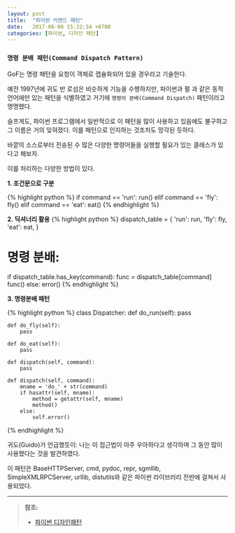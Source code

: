 ```yaml
---
layout: post
title:  "파이썬 커맨드 패턴"
date:   2017-06-08 15:32:34 +0700
categories: [파이썬, 디자인 패턴]
---
```


### `명령 분배 패턴(Command Dispatch Pattern)`

GoF는 명령 패턴을 요청이 객체로 캡슐화되어 있을 경우라고 기술한다. 

예전 1997년에 귀도 반 로섬은 비슷하게 기능을 수행하지만, 파이썬과 펄 과 같은 동적 언어에만 있는 패턴을 식별하였고 거기에 `명령어 분배(Command Dispatch)` 패턴이라고 명명했다.

슬프게도, 파이썬 프로그램에서 일반적으로 이 패턴을 많이 사용하고 있음에도 불구하고 그 이름은 거의 잊혀졌다. 이를 패턴으로 인지하는 것조차도 망각된 듯하다.

바깥의 소스로부터 전송된 수 많은 다양한 명령어들을 실행할 필요가 있는 클래스가 있다고 해보자. 

이를 처리하는 다양한 방법이 있다.

**1. 조건문으로 구분**

{% highlight python %}
if command == 'run':
    run()
elif command == 'fly':
    fly()
elif command == 'eat':
    eat()
{% endhighlight %}

**2. 딕셔너리 활용**
{% highlight python %}
dispatch_table = {
    'run': run,
    'fly': fly,
    'eat': eat,
}

# 명령 분배:
if dispatch_table.has_key(command):
    func = dispatch_table[command]
    func()
else:
    error()
{% endhighlight %}

**3. 명령분배 패턴**

{% highlight python %}
class Dispatcher:
    def do_run(self):
        pass
    
    def do_fly(self):
        pass
    
    def do_eat(self):
        pass
    
    def dispatch(self, command):
        pass
    
    def dispatch(self, command):
        mname = 'do_' + str(command)
        if hasattr(self, mname):
            method = getattr(self, mname)
            method()
        else:
            self.error()

{% endhighlight %}

귀도(Guido)가 언급했듯이: 나는 이 접근법이 아주 우아하다고 생각하며 그 동안 많이 사용했다는 것을 발견하였다.

이 패턴은 BaseHTTPServer, cmd, pydoc, repr, sgmllib, SimpleXMLRPCServer, urllib, distutils와 같은 파이썬 라이브러리 전반에 걸쳐서 사용되었다.


---
>**참조:**
>
> * [파이썬 디자인패턴](https://cryptosan.github.io/pythondocuments/documents/patterns-in-python/#id27)

